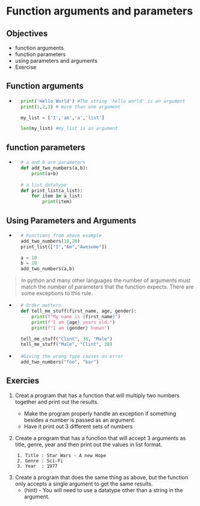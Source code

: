 # Function arguments and parameters

## Objectives
- function arguments
- function parameters
- using parameters and arguments
- Exercise

## Function arguments
- ```python
    print('Hello World') #The string 'hello world' is an argument
    print(1,2,3) # more than one argument

    my_list = ['I','am','a','list']

    len(my_list) #my_list is an argument
## function parameters
- ```python
    # a and b are parameters
    def add_two_numbers(a,b):
        print(a+b)
    
    # a list datatype 
    def print_list(a_list):
        for item in a_list:
            print(item)
## Using Parameters and Arguments
- ```python
    # Functions from above example
    add_two_numbers(10,20)
    print_list(["I","Am","Awesome"])

    a = 10
    b = 10
    add_two_numbers(a,b)
> In python and many other languages the number of arguments must match the number of parameters that the function expects. There are some exceptions to this rule.

- ```python
    # Order matters
    def tell_me_stuff(first_name, age, gender):
        print(f"My name is {first_name}")
        print(f"I am {age} years old.")
        print(f"I am {gender} human")

    tell_me_stuff("Clint", 38, "Male")
    tell_me_stuff("Male", "Clint", 38)


- ```python
    #Giving the wrong type causes an error
    add_two_numbers("foo", "bar")


## Exercies
1. Creat a program that has a function that will multiply two numbers together and print out the results.
    - Make the program properly handle an exception if something besides a number is passed as an argument.
    - Have it print out 3 different sets of numbers

2. Create a program that has a function that will accept 3 arguments as title, genre, year and then print out the values in list format.
```
    1. Title : Star Wars - A new Hope
    2. Genre : Sci-Fi
    3. Year  : 1977
```
3. Create a program that does the same thing as above, but the function only accepts a single argument to get the same results.
    - (hint) - You will need to use a datatype other than a string in the argument.
